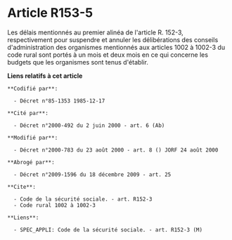 # Article R153-5

Les délais mentionnés au premier alinéa de l'article R. 152-3, respectivement pour suspendre et annuler les délibérations des
conseils d'administration des organismes mentionnés aux articles 1002 à 1002-3 du code rural sont portés à un mois et deux
mois en ce qui concerne les budgets que les organismes sont tenus d'établir.

**Liens relatifs à cet article**

	**Codifié par**:

	  - Décret n°85-1353 1985-12-17

	**Cité par**:

	  - Décret n°2000-492 du 2 juin 2000 - art. 6 (Ab)

	**Modifié par**:

	  - Décret n°2000-783 du 23 août 2000 - art. 8 () JORF 24 août 2000

	**Abrogé par**:

	  - Décret n°2009-1596 du 18 décembre 2009 - art. 25

	**Cite**:

	  - Code de la sécurité sociale. - art. R152-3
	  - Code rural 1002 à 1002-3

	**Liens**:

	  - SPEC_APPLI: Code de la sécurité sociale. - art. R152-3 (M)
